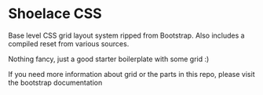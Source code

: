 # Shoelace CSS
Base level CSS grid layout system ripped from Bootstrap.
Also includes a compiled reset from various sources.

Nothing fancy, just a good starter boilerplate with some grid :)

If you need more information about grid or the parts in this repo, please visit the bootstrap documentation
